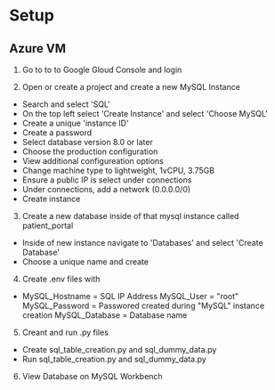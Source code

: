 # Setup 

## Azure VM

1. Go to to to Google Gloud Console and login 

2. Open or create a project and create a new MySQL Instance 
- Search and select 'SQL' 
- On the top left select 'Create Instance' and select 'Choose MySQL'
- Create a unique 'instance ID'
- Create a password
- Select database version 8.0 or later
- Choose the production configuration
- View additional configureation options
- Change machine type to lightweight, 1vCPU, 3.75GB
- Ensure a public IP is select under connections
- Under connections, add a network (0.0.0.0/0)
- Create instance

3. Create a new database inside of that mysql instance called patient_portal
- Inside of new instance navigate to 'Databases' and select 'Create Database'
- Choose a unique name and create

4. Create .env files with 
- MySQL_Hostname = SQL IP Address
MySQL_User = "root"
MySQL_Password = Passwored created during "MySQL" instance creation
MySQL_Database = Database name

5. Creant and run .py files
- Create sql_table_creation.py and sql_dummy_data.py 
- Run sql_table_creation.py and sql_dummy_data.py 

6. View Database on MySQL Workbench